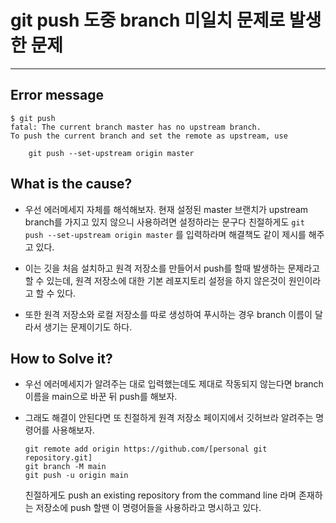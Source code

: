 # git push 도중 branch 미일치 문제로 발생한 문제

---

## Error message

```linux
$ git push
fatal: The current branch master has no upstream branch.
To push the current branch and set the remote as upstream, use

    git push --set-upstream origin master
```

## What is the cause?

- 우선 에러메세지 자체를 해석해보자. 
현재 설정된 master 브랜치가 upstream branch를 가지고 있지 않으니 사용하려면 설정하라는 문구다
친절하게도 `git push --set-upstream origin master` 를 입력하라며 해결책도 같이 제시를 해주고 있다. 

- 이는 깃을 처음 설치하고 원격 저장소를 만들어서 push를 할때 발생하는 문제라고 할 수 있는데, 원격 저장소에 대한 기본 레포지토리 설정을 하지 않은것이 원인이라고 할 수 있다. 
- 또한 원격 저장소와 로컬 저장소를 따로 생성하여 푸시하는 경우 branch 이름이 달라서 생기는 문제이기도 하다. 


## How to Solve it?

- 우선 에러메세지가 알려주는 대로 입력했는데도 제대로 작동되지 않는다면 branch 이름을 main으로 바꾼 뒤 push를 해보자. 

- 그래도 해결이 안된다면 또 친절하게 원격 저장소 페이지에서 깃허브라 알려주는 명령어를 사용해보자. 
    ```linux
    git remote add origin https://github.com/[personal git repository.git]
    git branch -M main
    git push -u origin main
    ```
  친절하게도 push an existing repository from the command line 라며 존재하는 저장소에 push 할땐 이 명령어들을 사용하라고 명시하고 있다.



